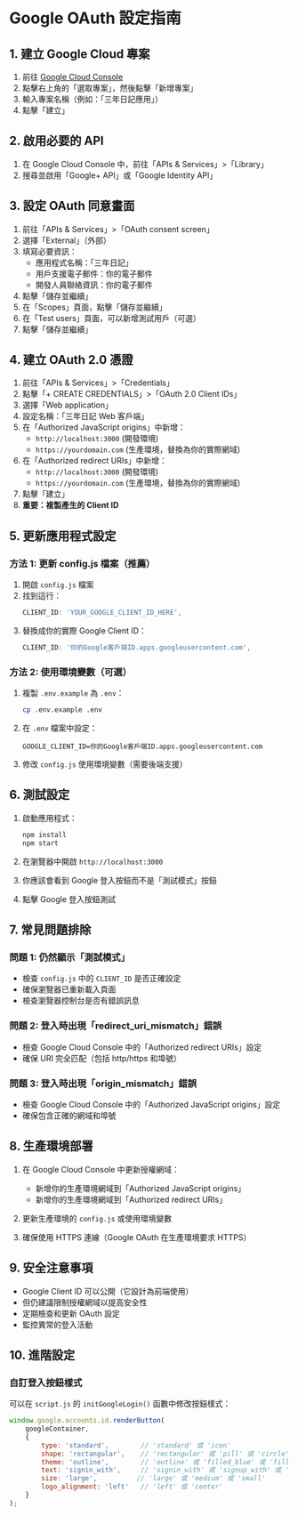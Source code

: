 # Google OAuth 設定指南

## 1. 建立 Google Cloud 專案

1. 前往 [Google Cloud Console](https://console.cloud.google.com/)
2. 點擊右上角的「選取專案」，然後點擊「新增專案」
3. 輸入專案名稱（例如：「三年日記應用」）
4. 點擊「建立」

## 2. 啟用必要的 API

1. 在 Google Cloud Console 中，前往「APIs & Services」>「Library」
2. 搜尋並啟用「Google+ API」或「Google Identity API」

## 3. 設定 OAuth 同意畫面

1. 前往「APIs & Services」>「OAuth consent screen」
2. 選擇「External」（外部）
3. 填寫必要資訊：
   - 應用程式名稱：「三年日記」
   - 用戶支援電子郵件：你的電子郵件
   - 開發人員聯絡資訊：你的電子郵件
4. 點擊「儲存並繼續」
5. 在「Scopes」頁面，點擊「儲存並繼續」
6. 在「Test users」頁面，可以新增測試用戶（可選）
7. 點擊「儲存並繼續」

## 4. 建立 OAuth 2.0 憑證

1. 前往「APIs & Services」>「Credentials」
2. 點擊「+ CREATE CREDENTIALS」>「OAuth 2.0 Client IDs」
3. 選擇「Web application」
4. 設定名稱：「三年日記 Web 客戶端」
5. 在「Authorized JavaScript origins」中新增：
   - `http://localhost:3000` (開發環境)
   - `https://yourdomain.com` (生產環境，替換為你的實際網域)
6. 在「Authorized redirect URIs」中新增：
   - `http://localhost:3000` (開發環境)
   - `https://yourdomain.com` (生產環境，替換為你的實際網域)
7. 點擊「建立」
8. **重要：複製產生的 Client ID**

## 5. 更新應用程式設定

### 方法 1: 更新 config.js 檔案（推薦）
1. 開啟 `config.js` 檔案
2. 找到這行：
   ```javascript
   CLIENT_ID: 'YOUR_GOOGLE_CLIENT_ID_HERE',
   ```
3. 替換成你的實際 Google Client ID：
   ```javascript
   CLIENT_ID: '你的Google客戶端ID.apps.googleusercontent.com',
   ```

### 方法 2: 使用環境變數（可選）
1. 複製 `.env.example` 為 `.env`：
   ```bash
   cp .env.example .env
   ```
2. 在 `.env` 檔案中設定：
   ```env
   GOOGLE_CLIENT_ID=你的Google客戶端ID.apps.googleusercontent.com
   ```
3. 修改 `config.js` 使用環境變數（需要後端支援）

## 6. 測試設定

1. 啟動應用程式：
   ```bash
   npm install
   npm start
   ```

2. 在瀏覽器中開啟 `http://localhost:3000`

3. 你應該會看到 Google 登入按鈕而不是「測試模式」按鈕

4. 點擊 Google 登入按鈕測試

## 7. 常見問題排除

### 問題 1: 仍然顯示「測試模式」
- 檢查 `config.js` 中的 `CLIENT_ID` 是否正確設定
- 確保瀏覽器已重新載入頁面
- 檢查瀏覽器控制台是否有錯誤訊息

### 問題 2: 登入時出現「redirect_uri_mismatch」錯誤
- 檢查 Google Cloud Console 中的「Authorized redirect URIs」設定
- 確保 URI 完全匹配（包括 http/https 和埠號）

### 問題 3: 登入時出現「origin_mismatch」錯誤
- 檢查 Google Cloud Console 中的「Authorized JavaScript origins」設定
- 確保包含正確的網域和埠號

## 8. 生產環境部署

1. 在 Google Cloud Console 中更新授權網域：
   - 新增你的生產環境網域到「Authorized JavaScript origins」
   - 新增你的生產環境網域到「Authorized redirect URIs」

2. 更新生產環境的 `config.js` 或使用環境變數

3. 確保使用 HTTPS 連線（Google OAuth 在生產環境要求 HTTPS）

## 9. 安全注意事項

- Google Client ID 可以公開（它設計為前端使用）
- 但仍建議限制授權網域以提高安全性
- 定期檢查和更新 OAuth 設定
- 監控異常的登入活動

## 10. 進階設定

### 自訂登入按鈕樣式
可以在 `script.js` 的 `initGoogleLogin()` 函數中修改按鈕樣式：
```javascript
window.google.accounts.id.renderButton(
    googleContainer,
    {
        type: 'standard',        // 'standard' 或 'icon'
        shape: 'rectangular',    // 'rectangular' 或 'pill' 或 'circle'
        theme: 'outline',        // 'outline' 或 'filled_blue' 或 'filled_black'
        text: 'signin_with',     // 'signin_with' 或 'signup_with' 或 'continue_with'
        size: 'large',          // 'large' 或 'medium' 或 'small'
        logo_alignment: 'left'   // 'left' 或 'center'
    }
);
```
